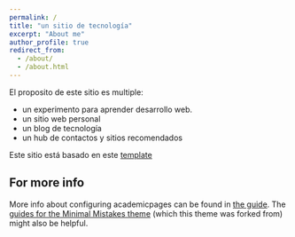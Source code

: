 ```yaml
---
permalink: /
title: "un sitio de tecnología"
excerpt: "About me"
author_profile: true
redirect_from: 
  - /about/
  - /about.html
---
```


El proposito de este sitio es multiple: 
+ un experimento para aprender desarrollo web.
+ un sitio web personal
+ un blog de tecnología
+ un hub de contactos y sitios recomendados

Este sitio está basado en este [template](https://github.com/academicpages/academicpages.github.io/blob/master/_talks/2012-03-01-talk-1.md) 

For more info
------
More info about configuring academicpages can be found in [the guide](https://academicpages.github.io/markdown/). The [guides for the Minimal Mistakes theme](https://mmistakes.github.io/minimal-mistakes/docs/configuration/) (which this theme was forked from) might also be helpful.
